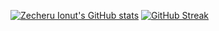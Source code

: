 [![Zecheru Ionut's GitHub stats](https://github-readme-stats.vercel.app/api?username=izecheru)](https://github.com/izecheru/github-readme-stats)
[![GitHub Streak](http://github-readme-streak-stats.herokuapp.com?user=izecheru&theme=chartreuse-dark&hide_border=true&date_format=j%20M%5B%20Y%5D&mode=weekly)](https://git.io/streak-stats)

<!--
**izecheru/izecheru** is a ✨ _special_ ✨ repository because its `README.md` (this file) appears on your GitHub profile.

Here are some ideas to get you started:

- 🔭 I’m currently working on ...
- 🌱 I’m currently learning ...
- 👯 I’m looking to collaborate on ...
- 🤔 I’m looking for help with ...
- 💬 Ask me about ...
- 📫 How to reach me: ...
- 😄 Pronouns: ...
- ⚡ Fun fact: ...
-->
